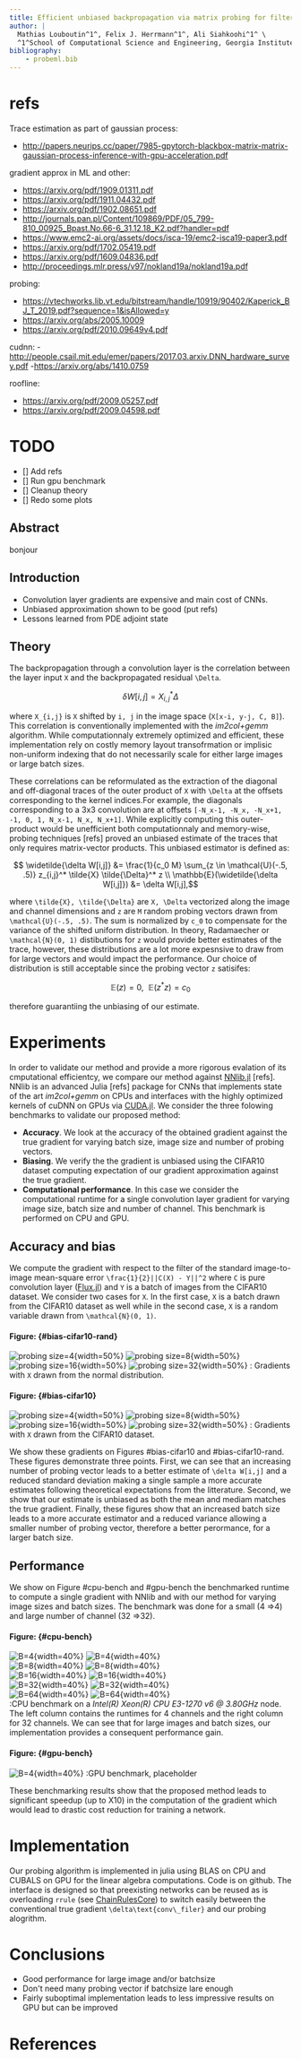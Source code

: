 ```yaml
---
title: Efficient unbiased backpropagation via matrix probing for filter updates.
author: |
  Mathias Louboutin^1^, Felix J. Herrmann^1^, Ali Siahkoohi^1^ \
  ^1^School of Computational Science and Engineering, Georgia Institute of Technology\
bibliography:
    - probeml.bib
---
```

# refs

Trace estimation as part of gaussian process:
- http://papers.neurips.cc/paper/7985-gpytorch-blackbox-matrix-matrix-gaussian-process-inference-with-gpu-acceleration.pdf

gradient approx in ML and other:

- https://arxiv.org/pdf/1909.01311.pdf
- https://arxiv.org/pdf/1911.04432.pdf
- https://arxiv.org/pdf/1902.08651.pdf
- http://journals.pan.pl/Content/109869/PDF/05_799-810_00925_Bpast.No.66-6_31.12.18_K2.pdf?handler=pdf
- https://www.emc2-ai.org/assets/docs/isca-19/emc2-isca19-paper3.pdf
- https://arxiv.org/pdf/1702.05419.pdf
- https://arxiv.org/pdf/1609.04836.pdf
- http://proceedings.mlr.press/v97/nokland19a/nokland19a.pdf

probing:
- https://vtechworks.lib.vt.edu/bitstream/handle/10919/90402/Kaperick_BJ_T_2019.pdf?sequence=1&isAllowed=y
- https://arxiv.org/abs/2005.10009
- https://arxiv.org/pdf/2010.09649v4.pdf

cudnn:
-http://people.csail.mit.edu/emer/papers/2017.03.arxiv.DNN_hardware_survey.pdf
-https://arxiv.org/abs/1410.0759

roofline:
- https://arxiv.org/pdf/2009.05257.pdf
- https://arxiv.org/pdf/2009.04598.pdf


# TODO

- [] Add refs
- [] Run gpu benchmark
- [] Cleanup theory
- [] Redo some plots

## Abstract

bonjour

## Introduction

- Convolution layer gradients are expensive and main cost of CNNs.
- Unbiased approximation shown to be good (put refs)
- Lessons learned from PDE adjoint state

## Theory

The backpropagation through a convolution layer is the correlation between the layer input ``X`` and the backpropagated residual ``\Delta``.

```math {#grad_im2col}
    \delta W[i,j] = X_{i,j}^* \Delta
```

where ``X_{i,j}`` is ``X`` shifted by ``i, j`` in the image space (``X[x-i, y-j, C, B]``). This correlation is conventionally implemented with the *im2col+gemm* algorithm. While computationnaly extremely optimized and efficient, these implementation rely on costly memory layout transofrmation or implisic non-uniform indexing that do not necessarily scale for either large images or large batch sizes.

These correlations can be reformulated as the extraction of the diagonal and off-diagonal traces of the outer product of ``X`` with ``\Delta`` at the offsets corresponding to the kernel indices.For example, the diagonals corresponding to a 3x3 convolution are at offsets ``[-N_x-1, -N_x, -N_x+1, -1, 0, 1, N_x-1, N_x, N_x+1]``. While explicitly computing this outer-product would be unefficient both computationnaly and memory-wise, probing techniques [refs] proved an unbiased estimate of the traces that only requires matrix-vector products. This unbiased estimator is defined as:

```math {#grad_ev}
    \widetilde{\delta W[i,j]} &= \frac{1}{c_0 M} \sum_{z \in \mathcal{U}(-.5, .5)} z_{i,j}^* \tilde{X} \tilde{\Delta}^* z \\
    \mathbb{E}(\widetilde{\delta W[i,j]}) &= \delta W[i,j],
```

where ``\tilde{X}, \tilde{\Delta}`` are ``X, \Delta`` vectorized along the image and channel dimensions and ``z`` are ``M`` random probing vectors drawn from ``\mathcal{U}(-.5, .5)``. The sum is normalized by ``c_0`` to compensate for the variance of the shifted uniform distribution. In theory, Radamaecher or ``\mathcal{N}(0, 1)`` distibutions for ``z`` would provide better estimates of the trace, however, these distributions are a lot more expesnsive to draw from for large vectors and would impact the performance. Our choice of distribution is still acceptable since the probing vector ``z`` satisifes:

```math {#reqs}
  \mathbb{E}(z) = 0, \ \ \mathbb{E}(z^*z) = c_0
```

therefore guarantiing the unbiasing of our estimate.

# Experiments

In order to validate our method and provide a more rigorous evalation of its cmputational efficientcy, we compare our method against [NNlib.jl](https://github.com/FluxML/NNlib.jl) [refs]. NNlib is an advanced Julia [refs] package for CNNs that implements state of the art *im2col+gemm* on CPUs and interfaces with the highly optimized kernels of cuDNN on GPUs via [CUDA.jl](https://github.com/JuliaGPU/CUDA.jl). We consider the three folowing benchmarks to validate our proposed method:

- **Accuracy**. We look at the accuracy of the obtained gradient against the true gradient for varying batch size, image size and number of probing vectors.
- **Biasing**. We verify the the gradient is unbiased using the CIFAR10 dataset computing expectation of our gradient approximation against the true gradient.
- **Computational performance**. In this case we consider the computational runtime for a single convolution layer gradient for varying image size, batch size and number of channel. This benchmark is performed on CPU and GPU.

## Accuracy and bias

We compute the gradient with respect to the filter of the standard image-to-image mean-square error ``\frac{1}{2}||C(X) - Y||^2`` where ``C`` is pure convolution layer ([Flux.jl](https://github.com/FluxML/NNlib.jl)) and ``Y`` is a batch of images from the CIFAR10 dataset. We consider two cases for ``X``. In the first case, ``X`` is a batch drawn from the CIFAR10 dataset as well while in the second case, ``X`` is a random variable drawn from ``\mathcal{N}(0, 1)``.

#### Figure: {#bias-cifar10-rand}
![probing size=4](figures/bias/var_grad1_CIFAR10-randX.png){width=50%}
![probing size=8](figures/bias/var_grad2_CIFAR10-randX.png){width=50%}\
![probing size=16](figures/bias/var_grad3_CIFAR10-randX.png){width=50%}
![probing size=32](figures/bias/var_grad4_CIFAR10-randX.png){width=50%}
: Gradients with ``X`` drawn from the normal distribution.

#### Figure: {#bias-cifar10}
![probing size=4](figures/bias/var_grad1_CIFAR10.png){width=50%}
![probing size=8](figures/bias/var_grad2_CIFAR10.png){width=50%}\
![probing size=16](figures/bias/var_grad3_CIFAR10.png){width=50%}
![probing size=32](figures/bias/var_grad4_CIFAR10.png){width=50%}
: Gradients with ``X`` drawn from the CIFAR10 dataset.

We show these gradients on Figures #bias-cifar10 and #bias-cifar10-rand\. These figures demonstrate three points. First, we can see that an increasing number of probing vector leads to a better estimate of ``\delta W[i,j]`` and a reduced standard deviation making a single sample a more accurate estimates following theoretical expectations from the litterature. Second, we show that our estimate is unbiased as both the mean and mediam matches the true gradient. Finally, these figures show that an increased batch size leads to a more accurate estimator and a reduced variance allowing a smaller number of probing vector, therefore a better perormance, for a larger batch size.

## Performance

We show on Figure #cpu-bench and #gpu-bench the benchmarked runtime to compute a single gradient with NNlib and with our method for varying image sizes and batch sizes. The benchmark was done for a small (4 =>4) and large number of channel (32 =>32).

#### Figure: {#cpu-bench}
![B=4](figures/runtimes/bench_cpu_4_4.png){width=40%}
![B=4](figures/runtimes/bench_cpu_32_4.png){width=40%}\
![B=8](figures/runtimes/bench_cpu_4_8.png){width=40%}
![B=8](figures/runtimes/bench_cpu_32_8.png){width=40%}\
![B=16](figures/runtimes/bench_cpu_4_16.png){width=40%}
![B=16](figures/runtimes/bench_cpu_32_16.png){width=40%}\
![B=32](figures/runtimes/bench_cpu_4_32.png){width=40%}
![B=32](figures/runtimes/bench_cpu_32_32.png){width=40%}\
![B=64](figures/runtimes/bench_cpu_4_64.png){width=40%}
![B=64](figures/runtimes/bench_cpu_32_64.png){width=40%}\
:CPU benchmark on a *Intel(R) Xeon(R) CPU E3-1270 v6 @ 3.80GHz* node. The left column contains the runtimes for 4 channels and the right column for 32 channels. We can see that for large images and batch sizes, our implementation provides a consequent performance gain.

#### Figure: {#gpu-bench}
![B=4](figures/runtimes/bench_cpu_4_4.png){width=40%}
:GPU benchmark, placeholder


These benchmarking results show that the proposed method leads to significant speedup (up to X10) in the computation of the gradient which would lead to drastic cost reduction for training a network.

# Implementation

Our probing algorithm is implemented in julia using BLAS on CPU and CUBALS on GPU for the linear algebra computations. Code is on github. The interface is designed so that preexisting networks can be reused as is overloading `rrule` (see [ChainRulesCore](https://github.com/JuliaDiff/ChainRulesCore.jl)) to switch easily between the conventional true gradient ``\delta\text{conv\_filer}`` and our probing alogrithm.

# Conclusions

- Good performance for large image and/or batchsize
- Don't need many probing vector if batchsize lare enough
- Fairly suboptimal implementation leads to less impressive results on GPU but can be improved

# References